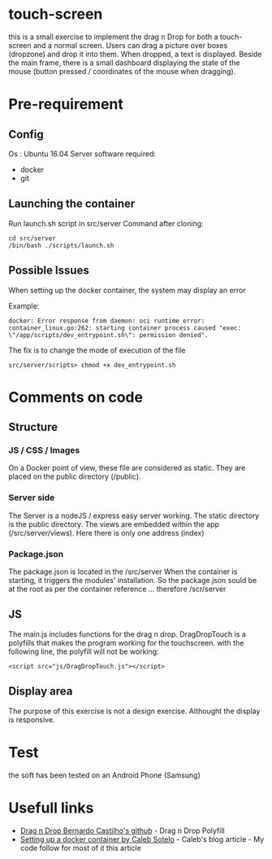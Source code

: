 # touch-screen
this is a small exercise to implement the drag n Drop for both a touch-screen and a normal screen.
Users can drag a picture over boxes (dropzone) and drop it into them. When dropped, a text is displayed.
Beside the main frame, there is a small dashboard displaying the state of the mouse (button pressed / coordinates of the mouse when dragging).


# Pre-requirement
## Config
Os : Ubuntu 16.04 Server
software required:
- docker
- git

## Launching the container
Run launch.sh script in src/server
Command after cloning:
```
cd src/server
/bin/bash ./scripts/launch.sh
```

## Possible Issues
When setting up the docker container, the system may display an error

Example:
```
docker: Error response from daemon: oci runtime error: container_linux.go:262: starting container process caused "exec: \"/app/scripts/dev_entrypoint.sh\": permission denied".
```
The fix is to change the mode of execution of the file
```
src/server/scripts> chmod +x dev_entrypoint.sh
```

# Comments on code
## Structure
### JS / CSS / Images
On a Docker point of view, these file are considered as static. They are placed on the public directory (/public).

### Server side
The Server is a nodeJS / express easy server working.
The static directory is the public directory.
The views are embedded within the app (/src/server/views). Here there is only one address (index)


### Package.json
The package.json is located in the /src/server
When the container is starting, it triggers the modules' installation. So the package.json sould be at the root as per the container reference ... therefore /scr/server


## JS
The main.js includes functions for the drag n drop. DragDropTouch is a polyfills that makes the program working for the touchscreen.
with the following line, the polyfill will not be working:
```
<script src="js/DragDropTouch.js"></script>
```
## Display area
The purpose of this exercise is not a design exercise. Althought the display is responsive.

# Test
the soft has been tested on an Android Phone (Samsung)

# Usefull links
* [Drag n Drop Bernardo Castilho's github](https://github.com/Bernardo-Castilho/dragdroptouch/) - Drag n Drop Polyfill
* [Setting up a docker container by Caleb Sotelo](http://paislee.io/the-ultimate-nodejs-development-setup-with-docker/) - Caleb's blog article - My code follow for most of it this article




